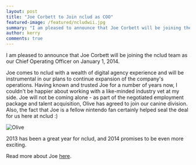 ```yaml
---
layout: post
title: "Joe Corbett to Join nclud as COO"
featured-image: /featured/ncludwii.jpg
summary: "I am pleased to announce that Joe Corbett will be joining the nclud team as our Chief Operating Officer on January 1, 2014."
author: kerry
comments: true
---
```


I am pleased to announce that Joe Corbett will be joining the nclud team as our Chief Operating Officer on January 1, 2014.

Joe comes to nclud with a wealth of digital agency experience and will be instrumental in our plans to continue expansion of the company's operations. Having known and trusted Joe for a number of years now, I couldn't be happier about working with a like-minded industry vet at my side. Joe will not be coming alone - as part of the negotiated employment package and talent acquisition, Olive has agreed to join our canine division. Also, the fact that Joe is a fellow nintendo fan certainly helped seal the deal for us here at nclud :)

![Olive](/img/olive.jpg "Olive")

2013 has been a great year for nclud, and 2014 promises to be even more exciting.

Read more about Joe [here](http://randomnerds.com/2013/12/03/the-legend-of-nclud-a-link-to-the-past).

